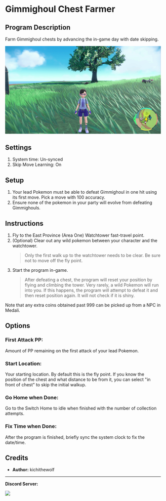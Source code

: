 # Gimmighoul Chest Farmer

## Program Description

Farm Gimmighoul chests by advancing the in-game day with date skipping.

<img src="images/ChestGimmiFarm.png">

## Settings

1. System time: Un-synced
2. Skip Move Learning: On

## Setup

1. Your lead Pokemon must be able to defeat Gimmighoul in one hit using its first move. Pick a move with 100 accuracy.
2. Ensure none of the pokemon in your party will evolve from defeating Gimmighouls.

## Instructions

1. Fly to the East Province (Area One) Watchtower fast-travel point.
2. (Optional) Clear out any wild pokemon between your character and the watchtower.
	> Only the first walk up to the watchtower needs to be clear. Be sure not to move off the fly point.
3. Start the program in-game.
	> After defeating a chest, the program will reset your position by flying and climbing the tower. Very rarely, a wild Pokemon will run into you. If this happens, the program will attempt to defeat it and then reset position again. It will not check if it is shiny.

Note that any extra coins obtained past 999 can be picked up from a NPC in Medali.

## Options

### First Attack PP:

Amount of PP remaining on the first attack of your lead Pokemon.

### Start Location:

Your starting location. By default this is the fly point. If you know the position of the chest and what distance to be from it, you can select "in front of chest" to skip the initial walkup.

### Go Home when Done:

Go to the Switch Home to idle when finished with the number of collection attempts.

### Fix Time when Done:

After the program is finished, briefly sync the system clock to fix the date/time.


## Credits

- **Author:** kichithewolf


<hr>

**Discord Server:** 

[<img src="https://canary.discordapp.com/api/guilds/695809740428673034/widget.png?style=banner2">](https://discord.gg/cQ4gWxN)

